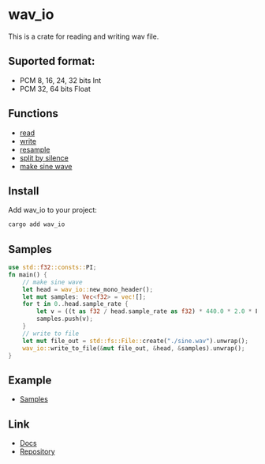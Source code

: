 # wav_io 

This is a crate for reading and writing wav file.

## Suported format:

- PCM 8, 16, 24, 32 bits Int
- PCM 32, 64 bits Float

## Functions

- [read](https://docs.rs/wav_io/latest/wav_io/reader/index.html)
- [write](https://docs.rs/wav_io/latest/wav_io/writer/index.html)
- [resample](https://docs.rs/wav_io/latest/wav_io/resample/index.html)
- [split by silence](https://docs.rs/wav_io/latest/wav_io/splitter/index.html)
- [make sine wave](https://docs.rs/wav_io/latest/wav_io/tone/index.html)

## Install

Add wav_io to your project:

```sh
cargo add wav_io
```

## Samples

```rust:make_sine.rs
use std::f32::consts::PI;
fn main() {
    // make sine wave
    let head = wav_io::new_mono_header();
    let mut samples: Vec<f32> = vec![];
    for t in 0..head.sample_rate {
        let v = ((t as f32 / head.sample_rate as f32) * 440.0 * 2.0 * PI).sin() * 0.6;
        samples.push(v);
    }
    // write to file
    let mut file_out = std::fs::File::create("./sine.wav").unwrap();
    wav_io::write_to_file(&mut file_out, &head, &samples).unwrap();
}
```

## Example

- [Samples](https://docs.rs/wav_io/latest/wav_io/index.html)

## Link

- [Docs](https://docs.rs/wav_io/latest/wav_io/)
- [Repository](https://github.com/kujirahand/wav_io)

